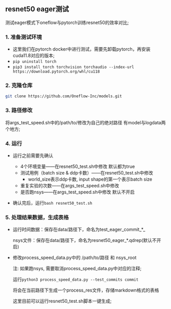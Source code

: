 ## resnet50 eager测试
测试eager模式下oneflow与pytorch训练resnet50的效率对比;

### 1. 准备测试环境
* 这里我们在pytorch docker中进行测试，需要先卸载pytorch，再安装cuda11.8对应的版本;
* `pip uninstall torch`
* `pip3 install torch torchvision torchaudio --index-url https://download.pytorch.org/whl/cu118`
### 2. 克隆仓库
```bash
git clone https://github.com/Oneflow-Inc/models.git
```

### 3. 路径修改
将args_test_speed.sh中的/path/to/修改为自己的绝对路径
有model与logdata两个地方;

### 4. 运行

- 运行之前需要先确认

    - 4个环境变量——在resnet50_test.sh中修改  默认都为true
    - 测试用例（batch size & ddp卡数）——在resnet50_test.sh中修改
      - world_size表示ddp卡数, input shape的第一个表示batch size
    - 重复实验的次数——在args_test_speed.sh中修改
    - 是否跑nsys——在args_test_speed.sh中修改 默认不开启

- 确认完后，运行`bash resnet50_test.sh`


### 5. 处理结果数据，生成表格

- 运行时间数据：保存在data/路径下，命名为test_eager_commit_*_

  nsys文件：保存在data/路径下，命名为resnet50_eager_*.qdrep(默认不开启)


- 修改process_speed_data.py中的 /path/to/路径 和 nsys_root

  注: 如果跑nsys, 需要取消process_speed_data.py中对应的注释;

  运行`python3 process_speed_data.py --test_commits commit`

  将会在当前路径下生成一个process_res文件，存储markdown格式的表格

  这里目前可以运行resnet50_test.sh脚本一键生成;
